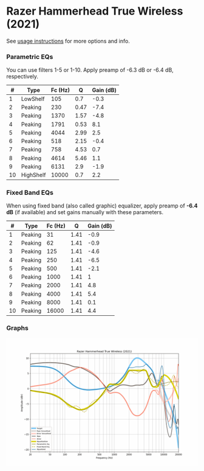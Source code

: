 # Razer Hammerhead True Wireless (2021)
See [usage instructions](https://github.com/jaakkopasanen/AutoEq#usage) for more options and info.

### Parametric EQs
You can use filters 1-5 or 1-10. Apply preamp of -6.3 dB or -6.4 dB, respectively.

|   # | Type      |   Fc (Hz) |    Q |   Gain (dB) |
|-----|-----------|-----------|------|-------------|
|   1 | LowShelf  |       105 | 0.7  |        -0.3 |
|   2 | Peaking   |       230 | 0.47 |        -7.4 |
|   3 | Peaking   |      1370 | 1.57 |        -4.8 |
|   4 | Peaking   |      1791 | 0.53 |         8.1 |
|   5 | Peaking   |      4044 | 2.99 |         2.5 |
|   6 | Peaking   |       518 | 2.15 |        -0.4 |
|   7 | Peaking   |       758 | 4.53 |         0.7 |
|   8 | Peaking   |      4614 | 5.46 |         1.1 |
|   9 | Peaking   |      6131 | 2.9  |        -1.9 |
|  10 | HighShelf |     10000 | 0.7  |         2.2 |

### Fixed Band EQs
When using fixed band (also called graphic) equalizer, apply preamp of **-6.4 dB** (if available) and set gains manually with these parameters.

|   # | Type    |   Fc (Hz) |    Q |   Gain (dB) |
|-----|---------|-----------|------|-------------|
|   1 | Peaking |        31 | 1.41 |        -0.9 |
|   2 | Peaking |        62 | 1.41 |        -0.9 |
|   3 | Peaking |       125 | 1.41 |        -4.6 |
|   4 | Peaking |       250 | 1.41 |        -6.5 |
|   5 | Peaking |       500 | 1.41 |        -2.1 |
|   6 | Peaking |      1000 | 1.41 |         1   |
|   7 | Peaking |      2000 | 1.41 |         4.8 |
|   8 | Peaking |      4000 | 1.41 |         5.4 |
|   9 | Peaking |      8000 | 1.41 |         0.1 |
|  10 | Peaking |     16000 | 1.41 |         4.4 |

### Graphs
![](./Razer%20Hammerhead%20True%20Wireless%20(2021).png)
